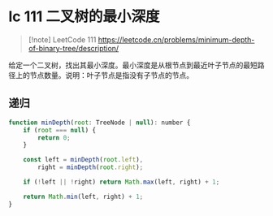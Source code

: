 # lc 111 二叉树的最小深度

> [!note] LeetCode 111
> https://leetcode.cn/problems/minimum-depth-of-binary-tree/description/

给定一个二叉树，找出其最小深度。最小深度是从根节点到最近叶子节点的最短路径上的节点数量。说明：叶子节点是指没有子节点的节点。

## 递归

```javascript
function minDepth(root: TreeNode | null): number {
    if (root === null) {
        return 0;
    }

    const left = minDepth(root.left),
        right = minDepth(root.right);

    if (!left || !right) return Math.max(left, right) + 1;

    return Math.min(left, right) + 1;
}
```
